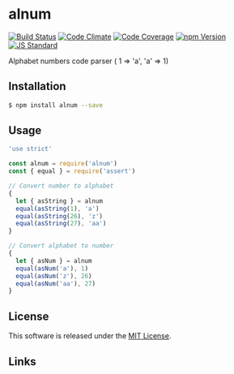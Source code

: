 alnum
==========

<!---
This file is generated by ape-tmpl. Do not update manually.
--->

<!-- Badge Start -->
<a name="badges"></a>

[![Build Status][bd_travis_shield_url]][bd_travis_url]
[![Code Climate][bd_codeclimate_shield_url]][bd_codeclimate_url]
[![Code Coverage][bd_codeclimate_coverage_shield_url]][bd_codeclimate_url]
[![npm Version][bd_npm_shield_url]][bd_npm_url]
[![JS Standard][bd_standard_shield_url]][bd_standard_url]

[bd_repo_url]: https://github.com/okunishinishi/node-alnum
[bd_travis_url]: http://travis-ci.org/okunishinishi/node-alnum
[bd_travis_shield_url]: http://img.shields.io/travis/okunishinishi/node-alnum.svg?style=flat
[bd_travis_com_url]: http://travis-ci.com/okunishinishi/node-alnum
[bd_travis_com_shield_url]: https://api.travis-ci.com/okunishinishi/node-alnum.svg?token=
[bd_license_url]: https://github.com/okunishinishi/node-alnum/blob/master/LICENSE
[bd_codeclimate_url]: http://codeclimate.com/github/okunishinishi/node-alnum
[bd_codeclimate_shield_url]: http://img.shields.io/codeclimate/github/okunishinishi/node-alnum.svg?style=flat
[bd_codeclimate_coverage_shield_url]: http://img.shields.io/codeclimate/coverage/github/okunishinishi/node-alnum.svg?style=flat
[bd_gemnasium_url]: https://gemnasium.com/okunishinishi/node-alnum
[bd_gemnasium_shield_url]: https://gemnasium.com/okunishinishi/node-alnum.svg
[bd_npm_url]: http://www.npmjs.org/package/alnum
[bd_npm_shield_url]: http://img.shields.io/npm/v/alnum.svg?style=flat
[bd_standard_url]: http://standardjs.com/
[bd_standard_shield_url]: https://img.shields.io/badge/code%20style-standard-brightgreen.svg

<!-- Badge End -->


<!-- Description Start -->
<a name="description"></a>

Alphabet numbers code parser ( 1 => 'a',  'a' => 1)

<!-- Description End -->


<!-- Overview Start -->
<a name="overview"></a>



<!-- Overview End -->


<!-- Sections Start -->
<a name="sections"></a>

<!-- Section from "doc/guides/01.Installation.md.hbs" Start -->

<a name="section-doc-guides-01-installation-md"></a>

Installation
-----

```bash
$ npm install alnum --save
```


<!-- Section from "doc/guides/01.Installation.md.hbs" End -->

<!-- Section from "doc/guides/02.Usage.md.hbs" Start -->

<a name="section-doc-guides-02-usage-md"></a>

Usage
---------

```javascript
'use strict'

const alnum = require('alnum')
const { equal } = require('assert')

// Convert number to alphabet
{
  let { asString } = alnum
  equal(asString(1), 'a')
  equal(asString(26), 'z')
  equal(asString(27), 'aa')
}

// Convert alphabet to number
{
  let { asNum } = alnum
  equal(asNum('a'), 1)
  equal(asNum('z'), 26)
  equal(asNum('aa'), 27)
}

```


<!-- Section from "doc/guides/02.Usage.md.hbs" End -->


<!-- Sections Start -->


<!-- LICENSE Start -->
<a name="license"></a>

License
-------
This software is released under the [MIT License](https://github.com/okunishinishi/node-alnum/blob/master/LICENSE).

<!-- LICENSE End -->


<!-- Links Start -->
<a name="links"></a>

Links
------



<!-- Links End -->
